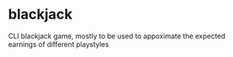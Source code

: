 # blackjack
 CLI blackjack game, mostly to be used to appoximate the expected earnings of different playstyles
